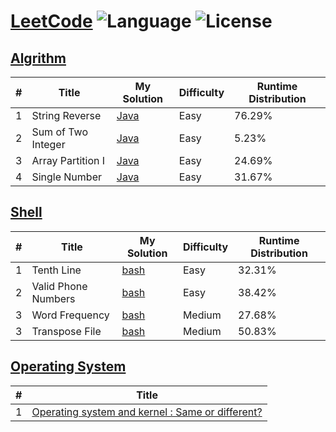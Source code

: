 # [LeetCode](https://leetcode.com/problemset/algorithms/) ![Language](https://img.shields.io/badge/language-Java%20%2F%20bash-brightgreen.svg) ![License](https://img.shields.io/github/license/mashape/apistatus.svg)

## [Algrithm](https://leetcode.com/problemset/algorithms/)
| # | Title | My Solution | Difficulty | Runtime Distribution |
|---| ----- | -------- | ---------- |----------------- |
|1|String Reverse | [Java](https://leetcode.com/submissions/detail/116986186/)|Easy|76.29%|
|2|Sum of Two Integer | [Java](https://leetcode.com/submissions/detail/117158962/)|Easy|5.23%|
|3|Array Partition I | [Java](https://leetcode.com/submissions/detail/117166202/)|Easy|24.69%|
|4|Single Number| [Java](https://leetcode.com/submissions/detail/117170172/)|Easy|31.67%|


## [Shell](https://leetcode.com/problemset/shell/)
| # | Title | My Solution | Difficulty | Runtime Distribution |
|---| ----- | -------- | ---------- |----------------- |
|1| Tenth Line| [bash](https://leetcode.com/submissions/detail/117170787/)|Easy|32.31%|
|2| Valid Phone Numbers | [bash](https://leetcode.com/submissions/detail/117174270/)|Easy|38.42%|
|3| Word Frequency | [bash](https://leetcode.com/submissions/detail/117502389/)|Medium|27.68%|
|3| Transpose File | [bash](https://leetcode.com/submissions/detail/117507969/)|Medium|50.83%|

## [Operating System](https://leetcode.com/problemset/operating-system/)
| # | Title | 
|---| ----- |
|1| [Operating system and kernel : Same or different?](https://discuss.leetcode.com/topic/91379/operating-system-and-kernel-same-or-different)|
